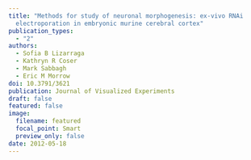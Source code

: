 ```yaml
---
title: "Methods for study of neuronal morphogenesis: ex-vivo RNAi
  electroporation in embryonic murine cerebral cortex"
publication_types:
  - "2"
authors:
  - Sofia B Lizarraga
  - Kathryn R Coser
  - Mark Sabbagh
  - Eric M Morrow
doi: 10.3791/3621
publication: Journal of Visualized Experiments
draft: false
featured: false
image:
  filename: featured
  focal_point: Smart
  preview_only: false
date: 2012-05-18
---
```

